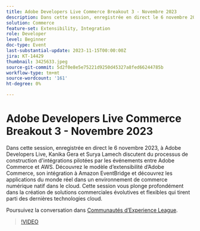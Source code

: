 ```yaml
---
title: Adobe Developers Live Commerce Breakout 3 - Novembre 2023
description: Dans cette session, enregistrée en direct le 6 novembre 2023, à Adobe Developers Live, Kanika Gera et Surya Lamech discutent du processus de construction d'intégrations pilotées par les événements entre Adobe Commerce et AWS. Découvrez le modèle d’extensibilité d’Adobe Commerce, son intégration à Amazon EventBridge et découvrez les applications du monde réel dans un environnement de commerce numérique natif dans le cloud. Cette session vous plonge profondément dans la création de solutions commerciales évolutives et flexibles qui tirent parti des dernières technologies cloud.
solution: Commerce
feature-set: Extensibility, Integration
role: Developer
level: Beginner
doc-type: Event
last-substantial-update: 2023-11-15T00:00:00Z
jira: KT-14429
thumbnail: 3425633.jpeg
source-git-commit: 5d2f0e8e5e75221d9250d45327a8fed66244785b
workflow-type: tm+mt
source-wordcount: '161'
ht-degree: 0%

---
```



# Adobe Developers Live Commerce Breakout 3 - Novembre 2023

Dans cette session, enregistrée en direct le 6 novembre 2023, à Adobe Developers Live, Kanika Gera et Surya Lamech discutent du processus de construction d&#39;intégrations pilotées par les événements entre Adobe Commerce et AWS. Découvrez le modèle d’extensibilité d’Adobe Commerce, son intégration à Amazon EventBridge et découvrez les applications du monde réel dans un environnement de commerce numérique natif dans le cloud. Cette session vous plonge profondément dans la création de solutions commerciales évolutives et flexibles qui tirent parti des dernières technologies cloud.

Poursuivez la conversation dans [Communautés d’Experience League](https://adobe.ly/3ts1NW5).

>[!VIDEO](https://video.tv.adobe.com/v/3425633/?learn=on)